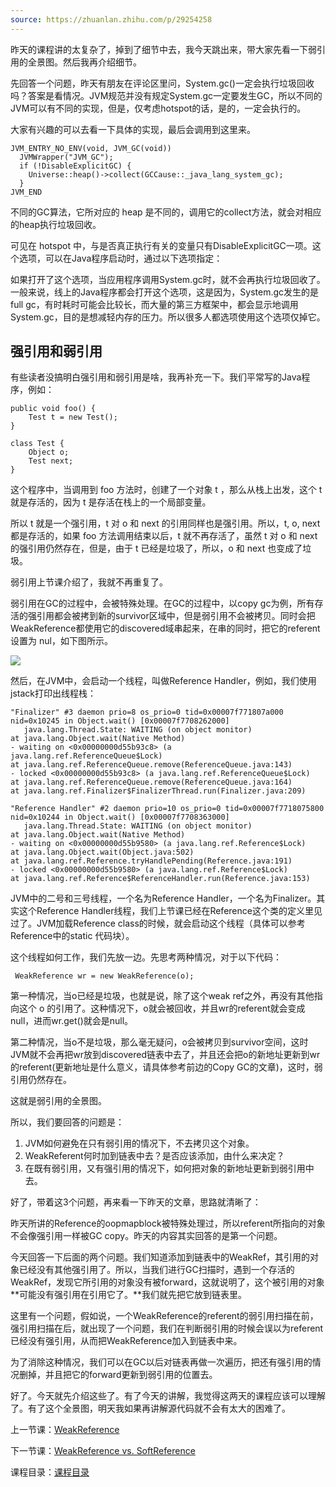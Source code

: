 ```yaml
---
source: https://zhuanlan.zhihu.com/p/29254258
---
```

昨天的课程讲的太复杂了，掉到了细节中去，我今天跳出来，带大家先看一下弱引用的全景图。然后我再介绍细节。

先回答一个问题，昨天有朋友在评论区里问，System.gc()一定会执行垃圾回收吗？答案是看情况。JVM规范并没有规定System.gc一定要发生GC，所以不同的JVM可以有不同的实现，但是，仅考虑hotspot的话，是的，一定会执行的。

大家有兴趣的可以去看一下具体的实现，最后会调用到这里来。

```
JVM_ENTRY_NO_ENV(void, JVM_GC(void))
  JVMWrapper("JVM_GC");
  if (!DisableExplicitGC) {
    Universe::heap()->collect(GCCause::_java_lang_system_gc);
  }
JVM_END
```

不同的GC算法，它所对应的 heap 是不同的，调用它的collect方法，就会对相应的heap执行垃圾回收。

可见在 hotspot 中，与是否真正执行有关的变量只有DisableExplicitGC一项。这个选项，可以在Java程序启动时，通过以下选项指定：

如果打开了这个选项，当应用程序调用System.gc时，就不会再执行垃圾回收了。一般来说，线上的Java程序都会打开这个选项，这是因为，System.gc发生的是full gc，有时耗时可能会比较长，而大量的第三方框架中，都会显示地调用System.gc，目的是想减轻内存的压力。所以很多人都选项使用这个选项仅掉它。

## 强引用和弱引用

有些读者没搞明白强引用和弱引用是啥，我再补充一下。我们平常写的Java程序，例如：

```
public void foo() {
    Test t = new Test();
}

class Test {
    Object o;
    Test next;
}
```

这个程序中，当调用到 foo 方法时，创建了一个对象 t ，那么从栈上出发，这个 t 就是存活的，因为 t 是存活在栈上的一个局部变量。

所以 t 就是一个强引用，t 对 o 和 next 的引用同样也是强引用。所以，t, o, next 都是存活的，如果 foo 方法调用结束以后，t 就不再存活了，虽然 t 对 o 和 next 的强引用仍然存在，但是，由于 t 已经是垃圾了，所以，o 和 next 也变成了垃圾。

弱引用上节课介绍了，我就不再重复了。

弱引用在GC的过程中，会被特殊处理。在GC的过程中，以copy gc为例，所有存活的强引用都会被拷到新的survivor区域中，但是弱引用不会被拷贝。同时会把WeakReference都使用它的discovered域串起来，在串的同时，把它的referent设置为 nul，如下图所示。

![](https://pic1.zhimg.com/v2-b41c4d298ec928166bdff782e26421f0_b.png)

然后，在JVM中，会启动一个线程，叫做Reference Handler，例如，我们使用jstack打印出线程栈：

```
"Finalizer" #3 daemon prio=8 os_prio=0 tid=0x00007f771807a000 nid=0x10245 in Object.wait() [0x00007f7708262000]
   java.lang.Thread.State: WAITING (on object monitor)
at java.lang.Object.wait(Native Method)
- waiting on <0x00000000d55b93c8> (a java.lang.ref.ReferenceQueue$Lock)
at java.lang.ref.ReferenceQueue.remove(ReferenceQueue.java:143)
- locked <0x00000000d55b93c8> (a java.lang.ref.ReferenceQueue$Lock)
at java.lang.ref.ReferenceQueue.remove(ReferenceQueue.java:164)
at java.lang.ref.Finalizer$FinalizerThread.run(Finalizer.java:209)

"Reference Handler" #2 daemon prio=10 os_prio=0 tid=0x00007f7718075800 nid=0x10244 in Object.wait() [0x00007f7708363000]
   java.lang.Thread.State: WAITING (on object monitor)
at java.lang.Object.wait(Native Method)
- waiting on <0x00000000d55b9580> (a java.lang.ref.Reference$Lock)
at java.lang.Object.wait(Object.java:502)
at java.lang.ref.Reference.tryHandlePending(Reference.java:191)
- locked <0x00000000d55b9580> (a java.lang.ref.Reference$Lock)
at java.lang.ref.Reference$ReferenceHandler.run(Reference.java:153)
```

JVM中的二号和三号线程，一个名为Reference Handler，一个名为Finalizer。其实这个Reference Handler线程，我们上节课已经在Reference这个类的定义里见过了。JVM加载Reference class的时候，就会启动这个线程（具体可以参考Reference中的static 代码块）。

这个线程如何工作，我们先放一边。先思考两种情况，对于以下代码：

```
 WeakReference wr = new WeakReference(o);
```

第一种情况，当o已经是垃圾，也就是说，除了这个weak ref之外，再没有其他指向这个 o 的引用了。这种情况下，o就会被回收，并且wr的referent就会变成null，进而wr.get()就会是null。

第二种情况，当o不是垃圾，那么毫无疑问，o会被拷贝到survivor空间，这时JVM就不会再把wr放到discovered链表中去了，并且还会把o的新地址更新到wr的referent(更新地址是什么意义，请具体参考前边的Copy GC的文章)，这时，弱引用仍然存在。

这就是弱引用的全景图。

所以，我们要回答的问题是：

1.  JVM如何避免在只有弱引用的情况下，不去拷贝这个对象。
2.  WeakReferent何时加到链表中去？是否应该添加，由什么来决定？
3.  在既有弱引用，又有强引用的情况下，如何把对象的新地址更新到弱引用中去。

好了，带着这3个问题，再来看一下昨天的文章，思路就清晰了：

昨天所讲的Reference的oopmapblock被特殊处理过，所以referent所指向的对象不会像强引用一样被GC copy。昨天的内容其实回答的是第一个问题。

今天回答一下后面的两个问题。我们知道添加到链表中的WeakRef，其引用的对象已经没有其他强引用了。所以，当我们进行GC扫描时，遇到一个存活的WeakRef，发现它所引用的对象没有被forward，这就说明了，这个被引用的对象**可能没有强引用在引用它了。**我们就先把它放到链表里。

这里有一个问题，假如说，一个WeakReference的referent的弱引用扫描在前，强引用扫描在后，就出现了一个问题，我们在判断弱引用的时候会误以为referent已经没有强引用，从而把WeakReference加入到链表中来。

为了消除这种情况，我们可以在GC以后对链表再做一次遍历，把还有强引用的情况删掉，并且把它的forward更新到弱引用的位置去。

好了。今天就先介绍这些了。有了今天的讲解，我觉得这两天的课程应该可以理解了。有了这个全景图，明天我如果再讲解源代码就不会有太大的困难了。

上一节课：[WeakReference](https://zhuanlan.zhihu.com/p/28226360)

下一节课：[WeakReference vs. SoftReference](https://zhuanlan.zhihu.com/p/29415902)

课程目录：[课程目录](https://zhuanlan.zhihu.com/p/24393775?refer=hinus)
